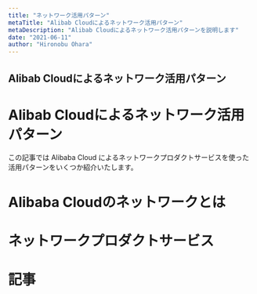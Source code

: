 ```yaml
---
title: "ネットワーク活用パターン"
metaTitle: "Alibab Cloudによるネットワーク活用パターン"
metaDescription: "Alibab Cloudによるネットワーク活用パターンを説明します"
date: "2021-06-11"
author: "Hironobu Ohara"
---
```


## Alibab Cloudによるネットワーク活用パターン

# Alibab Cloudによるネットワーク活用パターン

この記事では Alibaba Cloud によるネットワークプロダクトサービスを使った活用パターンをいくつか紹介いたします。

# Alibaba Cloudのネットワークとは


# ネットワークプロダクトサービス


# 記事



